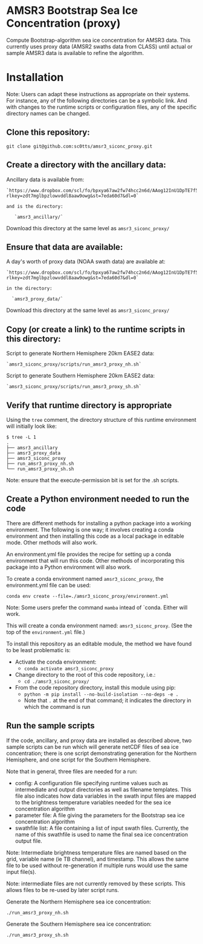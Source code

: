 # AMSR3 Bootstrap Sea Ice Concentration (proxy)
Compute Bootstrap-algorithm sea ice concentration for AMSR3 data.  This currently uses proxy data (AMSR2 swaths data from CLASS) until actual or sample AMSR3 data is available to refine the algorithm.

# Installation

Note: Users can adapt these instructions as appropriate on their systems.  For instance, any of the following directories can be a symbolic link.  And with changes to the runtime scripts or configuration files, any of the specific directory names can be changed.


## Clone this repository:

  `git clone git@github.com:sc0tts/amsr3_siconc_proxy.git`

## Create a directory with the ancillary data:

  Ancillary data is available from:

    `https://www.dropbox.com/scl/fo/bpxya67aw2fw74hcc2n6d/AAog12InU1DpTE7f5uNkN2k?rlkey=zdt7mglbpzlowvddl8aaw9owg&st=7eda60d7&dl=0`

    and is the directory:

       `amsr3_ancillary/`

  Download this directory at the same level as `amsr3_siconc_proxy/`

## Ensure that data are available:

  A day's worth of proxy data (NOAA swath data) are available at:

    `https://www.dropbox.com/scl/fo/bpxya67aw2fw74hcc2n6d/AAog12InU1DpTE7f5uNkN2k?rlkey=zdt7mglbpzlowvddl8aaw9owg&st=7eda60d7&dl=0`

    in the directory:

      `amsr3_proxy_data/`

  Download this directory at the same level as `amsr3_siconc_proxy/`

## Copy (or create a link) to the runtime scripts in this directory:

  Script to generate Northern Hemisphere 20km EASE2 data:

    `amsr3_siconc_proxy/scripts/run_amsr3_proxy_nh.sh`

  Script to generate Southern Hemisphere 20km EASE2 data:

    `amsr3_siconc_proxy/scripts/run_amsr3_proxy_sh.sh`

## Verify that runtime directory is appropriate

Using the `tree` comment, the directory structure of this runtime environment will initially look like:

```
$ tree -L 1
.
├── amsr3_ancillary
├── amsr3_proxy_data
├── amsr3_siconc_proxy
├── run_amsr3_proxy_nh.sh
└── run_amsr3_proxy_sh.sh
```

Note: ensure that the execute-permission bit is set for the .sh scripts.

## Create a Python environment needed to run the code

There are different methods for installing a python package into a working environment.  The following is one way; it involves creating a conda environment and then installing this code as a local package in editable mode.  Other methods will also work.

An environment.yml file provides the recipe for setting up a conda environment that will run this code.  Other methods of incorporating this package into a Python environment will also work.

To create a conda environment named `amsr3_siconc_proxy`, the environment.yml file can be used:

  `conda env create --file=./amsr3_siconc_proxy/environment.yml`

Note: Some users prefer the command `mamba` intead of `conda.  Either will work.

This will create a conda environment named: `amsr3_siconc_proxy`.  (See the top of the `environment.yml` file.)

To install this repository as an editable module, the method we have found to be least problematic is:
  - Activate the conda environment:
    - `conda activate amsr3_siconc_proxy`
  - Change directory to the root of this code repository, i.e.:
    - `cd ./amsr3_siconc_proxy/`
  - From the code repository directory, install this module using pip:
    - `python -m pip install --no-build-isolation --no-deps -e .`
    - Note that `.` at the end of that command; it indicates the directory in which the command is run

## Run the sample scripts

If the code, ancillary, and proxy data are installed as described above, two sample scripts can be run which will generate netCDF files of sea ice concentration; there is one script demonstrating generation for the Northern Hemisphere, and one script for the Southern Hemisphere.

Note that in general, three files are needed for a run:
  - config: A configuration file specifying runtime values such as intermediate and output directories as well as filename templates.  This file also indicates how data variables in the swath input files are mapped to the brightness temperature variables needed for the sea ice concentration algorithm
  - parameter file:  A file giving the parameters for the Bootstrap sea ice concentration algorithm
  - swathfile list:  A file containing a list of input swath files.  Currently, the name of this swathfile is used to name the final sea ice concentration output file.

Note: Intermediate brightness temperature files are named based on the grid, variable name (ie TB channel), and timestamp.  This allows the same file to be used without re-generation if multiple runs would use the same input file(s).

Note: intermediate files are not currently removed by these scripts.  This allows files to be re-used by later script runs.

Generate the Northern Hemisphere sea ice concentration:

  `./run_amsr3_proxy_nh.sh`

Generate the Southern Hemisphere sea ice concentration:

  `./run_amsr3_proxy_sh.sh`
